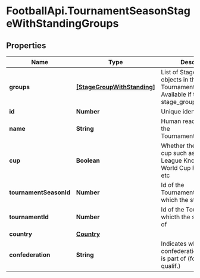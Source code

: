 # FootballApi.TournamentSeasonStageWithStandingGroups

## Properties
Name | Type | Description | Notes
------------ | ------------- | ------------- | -------------
**groups** | [**[StageGroupWithStanding]**](StageGroupWithStanding.md) | List of StageGroup objects in the TournamentSeasonStage. Available if the property stage_groups exists | [optional] 
**id** | **Number** | Unique identifier | [optional] 
**name** | **String** | Human readable name of the TournamentSeasonStage | [optional] 
**cup** | **Boolean** | Whether the stage is a cup such as Champions League Knockout stage, World Cup Final stages, etc | [optional] 
**tournamentSeasonId** | **Number** | Id of the TournamentSeason in which the stage is part of | [optional] 
**tournamentId** | **Number** | Id of the Tournament in whicth the stage is part of | [optional] 
**country** | [**Country**](Country.md) |  | [optional] 
**confederation** | **String** | Indicates which confederation the stage is part of (for World Cup qualif.) | [optional] 
